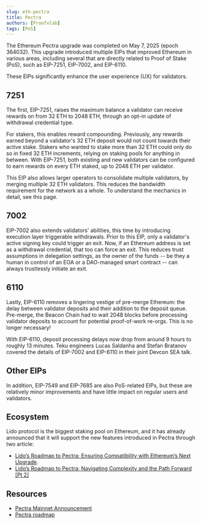 ```yaml
---
slug: eth-pectra
title: Pectra
authors: [Proofxlab]
tags: [PoS]
---
```


The Ethereum Pectra upgrade was completed on May 7, 2025 (epoch 364032). This upgrade introduced multiple EIPs that improved Ethereum in various areas, including several that are directly related to Proof of Stake (PoS), such as EIP-7251, EIP-7002, and EIP-6110.

These EIPs significantly enhance the user experience (UX) for validators.

<!-- truncate -->

## 7251

The first, EIP-7251, raises the maximum balance a validator can receive rewards on from 32 ETH to 2048 ETH, through an opt-in update of withdrawal credential type.

For stakers, this enables reward compounding. Previously, any rewards earned beyond a validator's 32 ETH deposit would not count towards their active stake. Stakers who wanted to stake more than 32 ETH could only do so in fixed 32 ETH increments, relying on staking pools for anything in between. With EIP-7251, both existing and new validators can be configured to earn rewards on every ETH staked, up to 2048 ETH per validator.

This EIP also allows larger operators to consolidate multiple validators, by merging multiple 32 ETH validators. This reduces the bandwidth requirement for the network as a whole. To understand the mechanics in detail, see this page.

## 7002

EIP-7002 also extends validators' abilities, this time by introducing execution layer triggerable withdrawals. Prior to this EIP, only a validator's active signing key could trigger an exit. Now, if an Ethereum address is set as a withdrawal credential, that too can force an exit. This reduces trust assumptions in delegation settings, as the owner of the funds -- be they a human in control of an EOA or a DAO-managed smart contract -- can always trustlessly initiate an exit.

## 6110

Lastly, EIP-6110 removes a lingering vestige of pre-merge Ethereum: the delay between validator deposits and their addition to the deposit queue. Pre-merge, the Beacon Chain had to wait 2048 blocks before processing validator deposits to account for potential proof-of-work re-orgs. This is no longer necessary!

With EIP-6110, deposit processing delays now drop from around 9 hours to roughly 13 minutes. Teku engineers Lucas Saldanha and Stefan Bratanov covered the details of EIP-7002 and EIP-6110 in their joint Devcon SEA talk.

## Other EIPs

In addition, EIP-7549 and EIP-7685 are also PoS-related EIPs, but these are relatively minor improvements and have little impact on regular users and validators.

## Ecosystem

Lido protocol is the biggest staking pool on Ethereum, and it has already announced that it will support the new features introduced in Pectra through two article:

- [Lido’s Roadmap to Pectra: Ensuring Compatibility with Ethereum’s Next Upgrade](https://blog.lido.fi/lido-and-pectra-ensuring-compatibility/).
- [Lido’s Roadmap to Pectra: Navigating Complexity and the Path Forward [Pt 2]](https://blog.lido.fi/lidos-roadmap-to-pectra-navigating-complexity/)

## Resources

- [Pectra Mainnet Announcement](https://blog.ethereum.org/2025/04/23/pectra-mainnet)
- [Pectra roadmap](https://ethereum.org/en/roadmap/pectra/)